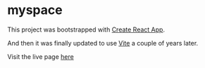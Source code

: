 # myspace

This project was bootstrapped with [Create React App](https://github.com/facebook/create-react-app).

And then it was finally updated to use [Vite](https://vitejs.dev/) a couple of years later.

Visit the live page [here](https://www.alexdulac.dev)
